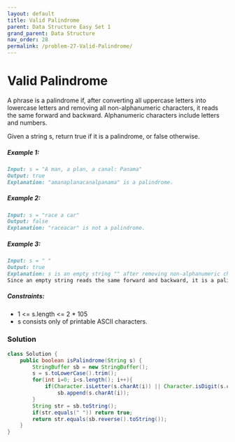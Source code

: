 ```yaml
---
layout: default
title: Valid Palindrome
parent: Data Structure Easy Set 1
grand_parent: Data Structure
nav_order: 28
permalink: /problem-27-Valid-Palindrome/
---
```

# Valid Palindrome

A phrase is a palindrome if, after converting all uppercase letters into lowercase letters and removing all non-alphanumeric characters, it reads the same forward and backward. Alphanumeric characters include letters and numbers.

Given a string s, return true if it is a palindrome, or false otherwise.

##### Example 1:

```markdown
Input: s = "A man, a plan, a canal: Panama"
Output: true
Explanation: "amanaplanacanalpanama" is a palindrome.
```

##### Example 2:
```markdown
Input: s = "race a car"
Output: false
Explanation: "raceacar" is not a palindrome.
```

##### Example 3:

```markdown
Input: s = " "
Output: true
Explanation: s is an empty string "" after removing non-alphanumeric characters.
Since an empty string reads the same forward and backward, it is a palindrome.
```

##### Constraints:
* 1 <= s.length <= 2 * 105
* s consists only of printable ASCII characters.

### Solution
```java
class Solution {
    public boolean isPalindrome(String s) {
        StringBuffer sb = new StringBuffer();
        s = s.toLowerCase().trim();
        for(int i=0; i<s.length(); i++){
            if(Character.isLetter(s.charAt(i)) || Character.isDigit(s.charAt(i)))
                sb.append(s.charAt(i));
        }
        String str = sb.toString();
        if(str.equals(" ")) return true;
        return str.equals(sb.reverse().toString());
    }
}
```
